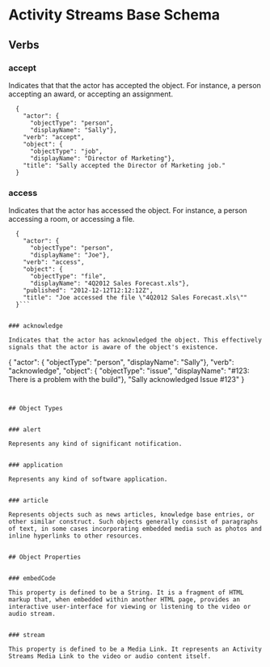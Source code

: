 # Activity Streams Base Schema

## Verbs


### accept

Indicates that that the actor has accepted the object. For instance, a person accepting an award, or accepting an assignment.

```
  {
    "actor": {
      "objectType": "person", 
      "displayName": "Sally"},
    "verb": "accept",
    "object": {
      "objectType": "job", 
      "displayName": "Director of Marketing"},
    "title": "Sally accepted the Director of Marketing job."
  }
```


### access

Indicates that the actor has accessed the object. For instance, a person accessing a room, or accessing a file.

```
  {
    "actor": {
      "objectType": "person", 
      "displayName": "Joe"},
    "verb": "access",
    "object": {
      "objectType": "file", 
      "displayName": "4Q2012 Sales Forecast.xls"},
    "published": "2012-12-12T12:12:12Z",
    "title": "Joe accessed the file \"4Q2012 Sales Forecast.xls\""
  }```


### acknowledge

Indicates that the actor has acknowledged the object. This effectively signals that the actor is aware of the object's existence.

```
  {
    "actor": {
      "objectType": "person", 
      "displayName": "Sally"},
    "verb": "acknowledge",
    "object": {
      "objectType": "issue", 
      "displayName": "#123: There is a problem with the build"},
    "Sally acknowledged Issue #123"
  }
```


## Object Types


### alert

Represents any kind of significant notification.


### application

Represents any kind of software application.


### article

Represents objects such as news articles, knowledge base entries, or other similar construct. Such objects generally consist of paragraphs of text, in some cases incorporating embedded media such as photos and inline hyperlinks to other resources.


## Object Properties


### embedCode

This property is defined to be a String. It is a fragment of HTML markup that, when embedded within another HTML page, provides an interactive user-interface for viewing or listening to the video or audio stream.


### stream

This property is defined to be a Media Link. It represents an Activity Streams Media Link to the video or audio content itself. 